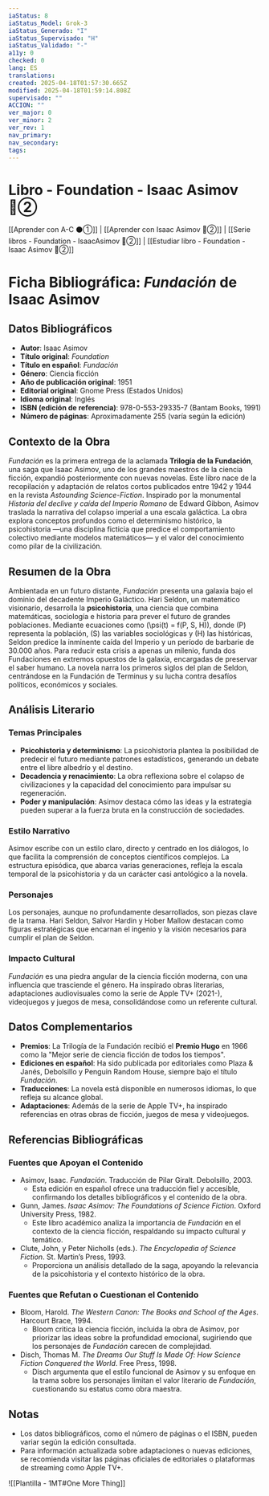 ```yaml
---
iaStatus: 8
iaStatus_Model: Grok-3
iaStatus_Generado: "I"
iaStatus_Supervisado: "H"
iaStatus_Validado: "-"
a11y: 0
checked: 0
lang: ES
translations: 
created: 2025-04-18T01:57:30.665Z
modified: 2025-04-18T01:59:14.808Z
supervisado: ""
ACCION: ""
ver_major: 0
ver_minor: 2
ver_rev: 1
nav_primary: 
nav_secondary: 
tags:
---
```

# Libro - Foundation - Isaac Asimov 🔴②

[[Aprender con A-C  ⚫①]] | [[Aprender con Isaac Asimov 🔴②]] | [[Serie libros - Foundation - IsaacAsimov 🔴②]] | [[Estudiar libro - Foundation - Isaac Asimov 🔴②]]

# Ficha Bibliográfica: _Fundación_ de Isaac Asimov

## Datos Bibliográficos

- **Autor**: Isaac Asimov
- **Título original**: _Foundation_
- **Título en español**: _Fundación_
- **Género**: Ciencia ficción
- **Año de publicación original**: 1951
- **Editorial original**: Gnome Press (Estados Unidos)
- **Idioma original**: Inglés
- **ISBN (edición de referencia)**: 978-0-553-29335-7 (Bantam Books, 1991)
- **Número de páginas**: Aproximadamente 255 (varía según la edición)

## Contexto de la Obra

_Fundación_ es la primera entrega de la aclamada **Trilogía de la Fundación**, una saga que Isaac Asimov, uno de los grandes maestros de la ciencia ficción, expandió posteriormente con nuevas novelas. Este libro nace de la recopilación y adaptación de relatos cortos publicados entre 1942 y 1944 en la revista _Astounding Science-Fiction_. Inspirado por la monumental _Historia del declive y caída del Imperio Romano_ de Edward Gibbon, Asimov traslada la narrativa del colapso imperial a una escala galáctica. La obra explora conceptos profundos como el determinismo histórico, la psicohistoria —una disciplina ficticia que predice el comportamiento colectivo mediante modelos matemáticos— y el valor del conocimiento como pilar de la civilización.

## Resumen de la Obra

Ambientada en un futuro distante, _Fundación_ presenta una galaxia bajo el dominio del decadente Imperio Galáctico. Hari Seldon, un matemático visionario, desarrolla la **psicohistoria**, una ciencia que combina matemáticas, sociología e historia para prever el futuro de grandes poblaciones. Mediante ecuaciones como (\psi(t) = f(P, S, H)), donde (P) representa la población, (S) las variables sociológicas y (H) las históricas, Seldon predice la inminente caída del Imperio y un período de barbarie de 30.000 años. Para reducir esta crisis a apenas un milenio, funda dos Fundaciones en extremos opuestos de la galaxia, encargadas de preservar el saber humano. La novela narra los primeros siglos del plan de Seldon, centrándose en la Fundación de Terminus y su lucha contra desafíos políticos, económicos y sociales.

## Análisis Literario

### Temas Principales

- **Psicohistoria y determinismo**: La psicohistoria plantea la posibilidad de predecir el futuro mediante patrones estadísticos, generando un debate entre el libre albedrío y el destino.
- **Decadencia y renacimiento**: La obra reflexiona sobre el colapso de civilizaciones y la capacidad del conocimiento para impulsar su regeneración.
- **Poder y manipulación**: Asimov destaca cómo las ideas y la estrategia pueden superar a la fuerza bruta en la construcción de sociedades.

### Estilo Narrativo

Asimov escribe con un estilo claro, directo y centrado en los diálogos, lo que facilita la comprensión de conceptos científicos complejos. La estructura episódica, que abarca varias generaciones, refleja la escala temporal de la psicohistoria y da un carácter casi antológico a la novela.

### Personajes

Los personajes, aunque no profundamente desarrollados, son piezas clave de la trama. Hari Seldon, Salvor Hardin y Hober Mallow destacan como figuras estratégicas que encarnan el ingenio y la visión necesarios para cumplir el plan de Seldon.

### Impacto Cultural

_Fundación_ es una piedra angular de la ciencia ficción moderna, con una influencia que trasciende el género. Ha inspirado obras literarias, adaptaciones audiovisuales como la serie de Apple TV+ (2021-), videojuegos y juegos de mesa, consolidándose como un referente cultural.

## Datos Complementarios

- **Premios**: La Trilogía de la Fundación recibió el **Premio Hugo** en 1966 como la "Mejor serie de ciencia ficción de todos los tiempos".
- **Ediciones en español**: Ha sido publicada por editoriales como Plaza & Janés, Debolsillo y Penguin Random House, siempre bajo el título _Fundación_.
- **Traducciones**: La novela está disponible en numerosos idiomas, lo que refleja su alcance global.
- **Adaptaciones**: Además de la serie de Apple TV+, ha inspirado referencias en otras obras de ficción, juegos de mesa y videojuegos.

## Referencias Bibliográficas

### Fuentes que Apoyan el Contenido

- Asimov, Isaac. _Fundación_. Traducción de Pilar Giralt. Debolsillo, 2003.
    - Esta edición en español ofrece una traducción fiel y accesible, confirmando los detalles bibliográficos y el contenido de la obra.
- Gunn, James. _Isaac Asimov: The Foundations of Science Fiction_. Oxford University Press, 1982.
    - Este libro académico analiza la importancia de _Fundación_ en el contexto de la ciencia ficción, respaldando su impacto cultural y temático.
- Clute, John, y Peter Nicholls (eds.). _The Encyclopedia of Science Fiction_. St. Martin’s Press, 1993.
    - Proporciona un análisis detallado de la saga, apoyando la relevancia de la psicohistoria y el contexto histórico de la obra.

### Fuentes que Refutan o Cuestionan el Contenido

- Bloom, Harold. _The Western Canon: The Books and School of the Ages_. Harcourt Brace, 1994.
    - Bloom critica la ciencia ficción, incluida la obra de Asimov, por priorizar las ideas sobre la profundidad emocional, sugiriendo que los personajes de _Fundación_ carecen de complejidad.
- Disch, Thomas M. _The Dreams Our Stuff Is Made Of: How Science Fiction Conquered the World_. Free Press, 1998.
    - Disch argumenta que el estilo funcional de Asimov y su enfoque en la trama sobre los personajes limitan el valor literario de _Fundación_, cuestionando su estatus como obra maestra.

## Notas

- Los datos bibliográficos, como el número de páginas o el ISBN, pueden variar según la edición consultada.
- Para información actualizada sobre adaptaciones o nuevas ediciones, se recomienda visitar las páginas oficiales de editoriales o plataformas de streaming como Apple TV+.

![[Plantilla - 1MT#One More Thing]]